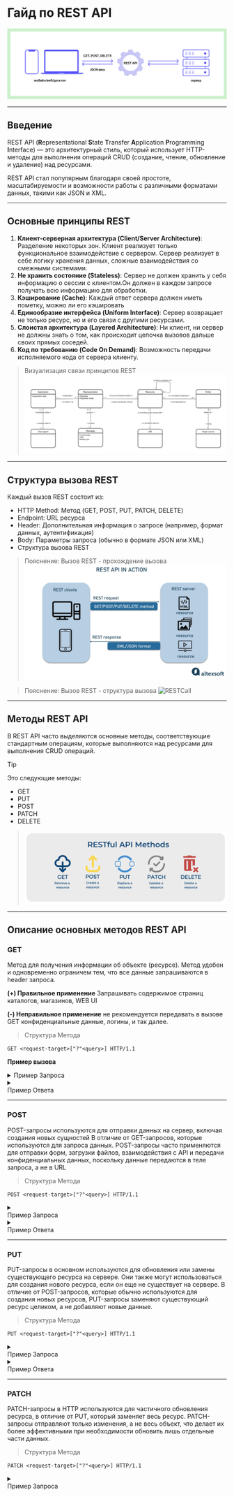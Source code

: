 # Гайд по REST API

![RESTVisual](https://github.com/archdocspec/featuredocumentation/blob/main/general_documentation/assets/rest-api-1.png)

____________________________________

## Введение

REST API (**R**epresentational **S**tate **T**ransfer **A**pplication **P**rogramming **I**nterface) — это архитектурный стиль, который использует HTTP-методы для выполнения операций CRUD (создание, чтение, обновление и удаление) над ресурсами. 


REST API стал популярным благодаря своей простоте, масштабируемости и возможности работы с различными форматами данных, такими как JSON и XML.

____________________________________

## Основные принципы REST

1. **Клиент-серверная архитектура (Client/Server Architecture)**: Разделение некоторых зон. Клиент реализует только функциональное взаимодействие с сервером. Сервер реализует в себе логику хранения данных, сложные взаимодействия со смежными системами.
2. **Не хранить состояние (Stateless)**: Cервер не должен хранить у себя информацию о сессии с клиентом.Он должен в каждом запросе получать всю информацию для обработки.
3. **Кэширование (Cache)**: Каждый ответ сервера должен иметь пометку, можно ли его кэшировать
4. **Единообразие интерфейса (Uniform Interface)**: Сервер возвращает не только ресурс, но и его связи с другими ресурсами.
5. **Слоистая архитектура (Layered Architecture)**: Ни клиент, ни сервер не должны знать о том, как происходит цепочка вызовов дальше своих прямых соседей.
6. **Код по требованию (Code On Demand)**: Возможность передачи исполняемого кода от сервера клиенту.

>Визуализация связи принципов REST
>![RESTArc](https://github.com/archdocspec/featuredocumentation/blob/main/general_documentation/assets/RESTArch.jpg)

____________________________________

## Структура вызова REST


Каждый вызов REST состоит из:

* HTTP Method: Метод (GET, POST, PUT, PATCH, DELETE)
* Endpoint: URL ресурса
* Header: Дополнительная информация о запросе (например, формат данных, аутентификация)
* Body: Параметры запроса (обычно в формате JSON или XML)
* Структура вызова REST

>Пояснение: Вызов REST - прохождение вызова
>![RESTCall](https://github.com/archdocspec/featuredocumentation/blob/main/general_documentation/assets/RESTdescr.jpg)

>Пояснение: Вызов REST - структура вызова
>![RESTCall](https://github.com/archdocspec/featuredocumentation/blob/main/general_documentation/assets/RESTSTRUCTUREDETAILED.png)

____________________________________

## Методы REST API

В REST API часто выделяются основные методы, соответствующие стандартным операциям, которые выполняются над ресурсами для выполнения CRUD операций.
>[!TIP]
>Это следующие методы:
>* GET
>* PUT
>* POST
>* PATCH
>* DELETE

>![RESTMethods.jpg](https://github.com/archdocspec/featuredocumentation/blob/main/general_documentation/assets/RESTMethods.png)

____________________________________

## Описание основных методов REST API

### GET 

Метод для получения информации об объекте (ресурсе).
Метод удобен  и одновременно ограничем тем, что все данные запрашиваются в header запроса.

**(+) Правильное применение**
Запрашивать содержимое страниц каталогов, магазинов, WEB UI

**(-) Неправильное применение**
не рекомендуется передавать в вызове GET конфиденциальные данные, логины, и так далее.

> Структура Метода
```
GET <request-target>["?"<query>] HTTP/1.1
```

**Пример вызова**

<details>
  <summary> Пример Запроса </summary>
```
GET /contact HTTP/1.1
Host: example.com
User-Agent: curl/8.6.0
Accept: */*
```
</details>

<details>
  <summary><br>Пример Ответа</br></summary			   
```
HTTP/1.1 200 OK
Content-Type: text/html; charset=UTF-8
Date: Fri, 21 Jun 2024 14:18:33 GMT
Last-Modified: Thu, 17 Oct 2019 07:18:26 GMT
Content-Length: 1234
<!doctype html>
<!-- HTML content follows -->
```
</details>

____________________________________

###  POST

POST-запросы используются для отправки данных на сервер, включая создания новых сущностей
В отличие от GET-запросов, которые используются для запроса данных.
POST-запросы часто применяются для отправки форм, загрузки файлов, взаимодействия с API и передачи конфиденциальных данных, поскольку данные передаются в теле запроса, а не в URL

> Структура Метода
```
POST <request-target>["?"<query>] HTTP/1.1
```

<details>
  <summary><br>Пример Запроса</br></summary>		    
```
POST /test HTTP/1.1
Host: example.com
Content-Type: application/x-www-form-urlencoded
Content-Length: 27
field1=value1&field2=value2
```
</details>

<details>
  <summary><br>Пример Ответа</br></summary
			  
  
```
POST /test HTTP/1.1
Host: example.com
Content-Type: multipart/form-data;boundary="delimiter12345"

--delimiter12345
Content-Disposition: form-data; name="field1"

value1
--delimiter12345
Content-Disposition: form-data; name="field2"; filename="example.txt"

value2
--delimiter12345--
```

</details>

____________________________________

###  PUT

PUT-запросы в основном используются для обновления или замены существующего ресурса на сервере. 
Они также могут использоваться для создания нового ресурса, если он еще не существует на сервере. 
В отличие от POST-запросов, которые обычно используются для создания новых ресурсов, PUT-запросы заменяют существующий ресурс целиком, а не добавляют новые данные. 

> Структура Метода
```
PUT <request-target>["?"<query>] HTTP/1.1
```

<details>
  <summary><br>Пример Запроса</br></summary>	  
  
```
PUT /new.html HTTP/1.1
Host: example.com
Content-type: text/html
Content-length: 16

<p>New File</p>
```

</details>

<details>
  <summary><br>Пример Ответа</br></summary>
	  
```
HTTP/1.1 201 Created
Content-Location: /new.html
```
</details>

____________________________________

### PATCH

PATCH-запросы в HTTP используются для частичного обновления ресурса, в отличие от PUT, который заменяет весь ресурс. PATCH-запросы отправляют только изменения, а не весь объект, что делает их более эффективными при необходимости обновить лишь отдельные части данных. 

> Структура Метода
 
```
PATCH <request-target>["?"<query>] HTTP/1.1
```

<details>
  <summary><br>Пример Запроса</br></summary>
```
PATCH /users/123 HTTP/1.1
Host: example.com
Content-Type: application/json
Content-Length: 27
Authorization: Bearer ABC123

{
  "status": "suspended"
}
```
</details>



<details>
  <summary><br>Пример Ответа</br></summary>

```
HTTP/1.1 204 No Content
Content-Location: /users/123
ETag: "e0023aa4f"
```
</details>

____________________________________

#### DELETE

Метод DELETE в REST используется для удаления конкретного ресурса на сервере.
Он отправляется на URL ресурса, который нужно удалить, и, если ресурс существует, он будет удален. 

> Структура Метода
```
DELETE <request-target>["?"<query>] HTTP/1.1
```

<details>
  <summary><br>Пример Запроса</br></summary>
```
DELETE /file.html HTTP/1.1
Host: example.com
```
</details>


<details>
  <summary><br>Пример Ответа</br></summary	    
```
HTTP/1.1 204 No Content
Date: Wed, 04 Sep 2024 10:16:04 GMT
```

</details>

____________________________________

## Справочник по HTTP Кодам ответов

Справочный материал по HTTP кодам, приходящим в ответах на REST запросы

### Успешные ответы (200)

| Код   | Статус                  | Описание                                      |
|-------|-------------------------|-----------------------------------------------|
| 200 | OK                      | Запрос успешно выполнен.                     |
| 201 | Created                 | Запрос успешно выполнен, ресурс создан.      |
| 204 | No Content              | Запрос успешно выполнен, но нет содержимого. |
| 206 | Partial Content         | Запрос выполнен частично.                     |

### Сообщения о перенаправлении (300)

| Код   | Статус                  | Описание                                      |
| 300 | Multiple Choices        | Запрос имеет несколько возможных ответов.    |
| 301 | Moved Permanently       | Запрашиваемый ресурс был перемещен навсегда. |
| 302 | Found                   | Запрашиваемый ресурс временно доступен по другому URL. |
| 303 | See Other               | Для получения ответа следует использовать другой URL. |
| 304 | Not Modified            | Ресурс не был изменен с последнего запроса.  |
| 307 | Temporary Redirect      | Временный редирект на другой URL.            |

### Ошибки клиента (400)

| Код   | Статус                  | Описание                                      |
| 400 | Bad Request             | Сервер не может обработать запрос из-за неверного синтаксиса. |
| 401 | Unauthorized            | Запрос требует аутентификации.                |
| 403 | Forbidden               | Сервер понял запрос, но отказывается его выполнять. |
| 404 | Not Found               | Запрашиваемый ресурс не найден.               |
| 405 | Method Not Allowed      | Метод, указанный в запросе, не поддерживается для данного ресурса. |
| 408 | Request Timeout         | Время ожидания запроса истекло.               |

### Ошибки сервера (500)

| Код   | Статус                  | Описание                                      |
| 500 | Internal Server Error   | Внутренняя ошибка сервера.                    |
| 501 | Not Implemented         | Сервер не поддерживает функциональность, необходимую для выполнения запроса. |
| 502 | Bad Gateway             | Сервер, действующий как шлюз, получил недопустимый ответ от вышестоящего сервера. |
| 503 | Service Unavailable     | Сервер временно недоступен (например, из-за перегрузки или обслуживания). |
| 504 | Gateway Timeout         | Время ожидания ответа от вышестоящего сервера истекло. |

-------
                
## Заключение

REST API является мощным инструментом для взаимодействия между клиентом и сервером. 
Его принципы и методы позволяют создавать гибкие и масштабируемые приложения. 
Для более подробной информации о REST API и его методах, вы можете ознакомиться с документацией.
https://developer.mozilla.org/en-US/docs/Web/HTTP/Methods
